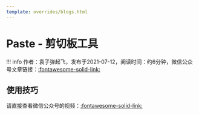```yaml
---
template: overrides/blogs.html
---
```


# Paste - 剪切板工具

!!! info
    作者：袁子弹起飞，发布于2021-07-12，阅读时间：约6分钟，微信公众号文章链接：[:fontawesome-solid-link:](https://mp.weixin.qq.com/s?__biz=MzI4Mjk3NzgxOQ==&mid=2247484286&idx=1&sn=d3ee740e45d3f5ea1de3e12fb0288878&chksm=eb90f00adce7791cae138174fee9ca20a3a66a381512594f0866a0155e62c6778c5f8c20637f&token=97683576&lang=zh_CN#rd)

## 使用技巧

请直接查看微信公众号的视频：[:fontawesome-solid-link:](https://mp.weixin.qq.com/s?__biz=MzI4Mjk3NzgxOQ==&mid=2247484286&idx=1&sn=d3ee740e45d3f5ea1de3e12fb0288878&chksm=eb90f00adce7791cae138174fee9ca20a3a66a381512594f0866a0155e62c6778c5f8c20637f&token=97683576&lang=zh_CN#rd)
